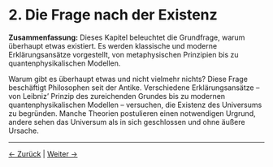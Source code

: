 # 2. Die Frage nach der Existenz

**Zusammenfassung:**
Dieses Kapitel beleuchtet die Grundfrage, warum überhaupt etwas existiert. Es werden klassische und moderne Erklärungsansätze vorgestellt, von metaphysischen Prinzipien bis zu quantenphysikalischen Modellen.

Warum gibt es überhaupt etwas und nicht vielmehr nichts? Diese Frage beschäftigt Philosophen seit der Antike. Verschiedene Erklärungsansätze – von Leibniz’ Prinzip des zureichenden Grundes bis zu modernen quantenphysikalischen Modellen – versuchen, die Existenz des Universums zu begründen. Manche Theorien postulieren einen notwendigen Urgrund, andere sehen das Universum als in sich geschlossen und ohne äußere Ursache.

---
<div class="navigation-links">
<a href="01_Einleitung.md" class="nav-link prev-link">← Zurück</a> | <a href="03_Die_Struktur_der_Realitaet.md" class="nav-link next-link">Weiter →</a>
</div>
